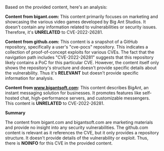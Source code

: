 Based on the provided content, here's an analysis:

**Content from bigant.com:** This content primarily focuses on marketing and showcasing the various video games developed by Big Ant Studios. It doesn't contain any information related to vulnerabilities or security issues. Therefore, it's **UNRELATED** to CVE-2022-26281.

**Content from github.com:** This content is a snapshot of a GitHub repository, specifically a user's "cve-pocs" repository. This indicates a collection of proof-of-concept exploits for various CVEs. The fact that the navigation path includes "CVE-2022-26281" suggests that this repository likely contains a PoC for this particular CVE. However, the content itself only shows the repository's structure and doesn't provide specific details about the vulnerability.  Thus it's **RELEVANT** but doesn't provide specific information for analysis.

**Content from www.bigantsoft.com:** This content describes BigAnt, an instant messaging solution for businesses. It promotes features like self-hosted chat, high-performance servers, and customizable messengers. This content is **UNRELATED** to CVE-2022-26281.

**Summary**

The content from bigant.com and bigantsoft.com are marketing materials and provide no insight into any security vulnerabilities. The github.com content is relevant as it references the CVE, but it only provides a repository structure. It doesn't provide details of the vulnerability or exploit. Thus, there is **NOINFO** for this CVE in the provided content.